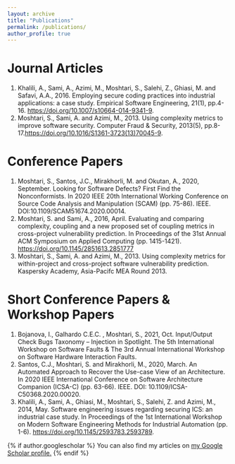 ```yaml
---
layout: archive
title: "Publications"
permalink: /publications/
author_profile: true
---
```


Journal Articles
======
1.	Khalili, A., Sami, A., Azimi, M., Moshtari, S., Salehi, Z., Ghiasi, M. and Safavi, A.A., 2016. Employing secure coding practices into industrial applications: a case study. Empirical Software Engineering, 21(1), pp.4-16. https://doi.org/10.1007/s10664-014-9341-9.
2.	Moshtari, S., Sami, A. and Azimi, M., 2013. Using complexity metrics to improve software security. Computer Fraud & Security, 2013(5), pp.8-17.https://doi.org/10.1016/S1361-3723(13)70045-9.

Conference Papers
======
1.	Moshtari, S., Santos, J.C., Mirakhorli, M. and Okutan, A., 2020, September. Looking for Software Defects? First Find the Nonconformists. In 2020 IEEE 20th International Working Conference on Source Code Analysis and Manipulation (SCAM) (pp. 75-86). IEEE. DOI:10.1109/SCAM51674.2020.00014. 
2.	Moshtari, S. and Sami, A., 2016, April. Evaluating and comparing complexity, coupling and a new proposed set of coupling metrics in cross-project vulnerability prediction. In Proceedings of the 31st Annual ACM Symposium on Applied Computing (pp. 1415-1421). https://doi.org/10.1145/2851613.2851777
3.	Moshtari, S., Sami, A. and Azimi, M., 2013. Using complexity metrics for within-project and cross-project software vulnerability prediction. Kaspersky Academy, Asia-Pacifc MEA Round 2013. 

Short Conference Papers & Workshop Papers
======
1.	Bojanova, I., Galhardo C.E.C. , Moshtari, S., 2021, Oct. Input/Output Check Bugs Taxonomy – Injection in Spotlight. The 5th International Workshop on Software Faults & The 3rd Annual International Workshop on Software Hardware Interaction Faults.
2.	Santos, C.J., Moshtari, S. and Mirakhorli, M., 2020, March. An Automated Approach to Recover the Use-case View of an Architecture. In 2020 IEEE International Conference on Software Architecture Companion (ICSA-C) (pp. 63-66). IEEE. DOI: 10.1109/ICSA-C50368.2020.00020.
3.	Khalili, A., Sami, A., Ghiasi, M., Moshtari, S., Salehi, Z. and Azimi, M., 2014, May. Software engineering issues regarding securing ICS: an industrial case study. In Proceedings of the 1st International Workshop on Modern Software Engineering Methods for Industrial Automation (pp. 1-6). https://doi.org/10.1145/2593783.2593789.

{% if author.googlescholar %}
  You can also find my articles on <u><a href="{{author.googlescholar}}">my Google Scholar profile</a>.</u>
{% endif %}





